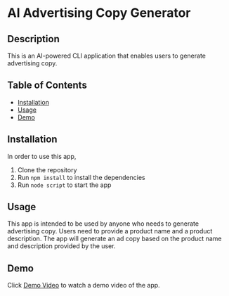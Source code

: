 # AI Advertising Copy Generator

## Description
This is an AI-powered CLI application that enables users to generate advertising copy.

## Table of Contents
* [Installation](#installation)
* [Usage](#usage)
* [Demo](#demo)

## Installation
In order to use this app, 
1. Clone the repository
2. Run `npm install` to install the dependencies
3. Run `node script` to start the app

## Usage
This app is intended to be used by anyone who needs to generate advertising copy. Users need to provide a product name and a product description. The app will generate an ad copy based on the product name and description provided by the user.

## Demo
Click [Demo Video](https://www.loom.com/share/c20108f3abee4d20b32856c9f0b56baf?sid=bd4df2eb-a10b-465c-beb9-96dd7974ad6b) to watch a demo video of the app.